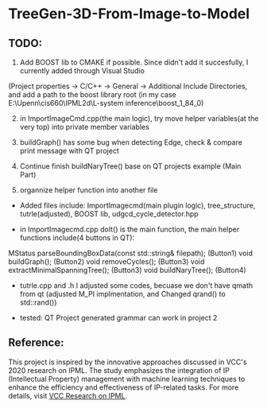 # TreeGen-3D-From-Image-to-Model

## TODO:
1. Add BOOST lib to CMAKE if possible. Since didn't add it succesfully, I currently added through Visual Studio

(Project properties → C/C++ → General → Additional Include Directories, and add a path to the boost library root (in my case E:\Upenn\cis660\IPML2d\L-system inference\boost_1_84_0)

2. in ImportImageCmd.cpp(the main logic), try move helper variables(at the very top) into private member variables

3. buildGraph() has some bug when detecting Edge, check & compare print message with QT project

4. Continue finish buildNaryTree() base on QT projects example (Main Part)

5. organnize helper function into another file

* Added files include: ImportImagecmd(main plugin logic), tree_structure, tutrle(adjusted), BOOST lib, udgcd_cycle_detector.hpp

* in ImportImagecmd.cpp doIt() is the main function, the main helper functions include(4 buttons in QT):  

MStatus parseBoundingBoxData(const std::string& filepath); (Button1)
void buildGraph(); (Button2)
void removeCycles(); (Button3)
void extractMinimalSpanningTree(); (Button3)
void buildNaryTree(); (Button4)

*  tutrle.cpp and .h I adjusted some codes, becuase we don't have qmath from qt (adjusted M_PI implmentation, and Changed qrand() to std::rand())

* tested: QT Project generated grammar can work in project 2


## Reference:
This project is inspired by the innovative approaches discussed in VCC's 2020 research on IPML. The study emphasizes the integration of IP (Intellectual Property) management with machine learning techniques to enhance the efficiency and effectiveness of IP-related tasks. For more details, visit [VCC Research on IPML](https://vcc.tech/research/2020/IPML).
